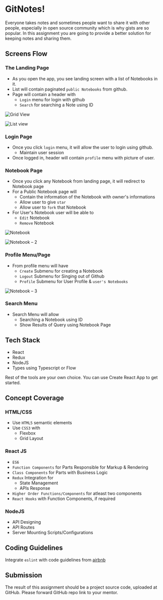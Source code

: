# GitNotes!

Everyone takes notes and sometimes people want to share it with other people, especially in open source community which is why gists are so popular. In this assignment you are going to provide a better solution for keeping notes and sharing them.

## Screens Flow

### The Landing Page

- As you open the app, you see landing screen with a list of Notebooks in it.
- List will contain paginated `public Notebooks` from github.
- Page will contain a header with
  - `Login` menu for login with github
  - `Search` for searching a Note using ID

![Grid View](https://user-images.githubusercontent.com/15946354/62457522-7b1c3600-b794-11e9-9fc1-82e1c5b68828.png)

![List view](https://user-images.githubusercontent.com/15946354/62457567-9129f680-b794-11e9-9b2e-24d9c6216be6.png)

### Login Page

- Once you click `login` menu, it will allow the user to login using github.
  - Maintain user session
- Once logged in, header will contain `profile` menu with picture of user.

### Notebook Page

- Once you click any Notebook from landing page, it will redirect to Notebook page
- For a Public Notebook page will
  - Contain the information of the Notebook with owner's informations
  - Allow user to give `star`
  - Allow user to `fork` that Notebook
- For User's Notebook user will be able to
  - `Edit` Notebook
  - `Remove` Notebook

![Notebook](https://user-images.githubusercontent.com/15946354/62457649-b28ae280-b794-11e9-92cd-3d368a28568a.png)

![Notebook – 2](https://user-images.githubusercontent.com/15946354/62457674-be76a480-b794-11e9-973e-e90c51e291df.png)


### Profile Menu/Page

- From profile menu will have
  - `Create` Submenu for creating a Notebook
  - `Logout` Submenu for Singing out of Github
  - `Profile` Submenu for User Profile & `user's Notebooks`

![Notebook – 3](https://user-images.githubusercontent.com/15946354/62457769-e36b1780-b794-11e9-8506-4d4aa9a0c681.png)

### Search Menu

- Search Menu will allow
  - Searching a Notebook using ID
  - Show Results of Query using Notebook Page

## Tech Stack

- React
- Redux
- NodeJS
- Types using Typescript or Flow

Rest of the tools are your own choice. You can use Create React App to get started.

## Concept Coverage

### HTML/CSS

- Use `HTML5` semantic elements
- Use `CSS3` with
  - Flexbox
  - Grid Layout

### React JS

- `ES6`
- `Function Components` for Parts Responsible for Markup & Rendering
- `Class Components` for Parts with Business Logic
- `Redux` Integration for
  - State Management
  - APIs Response
- `Higher Order Functions/Components` for atleast two components
- `React Hooks` with Function Components, if required

### NodeJS

- API Designing
- API Routes
- Server Mounting Scripts/Configurations

## Coding Guidelines

Integrate `eslint` with code guidelines from
[airbnb](https://github.com/airbnb/javascript)

## Submission

The result of this assignment should be a project source code, uploaded at GitHub. Please forward GitHub repo link to your mentor.
